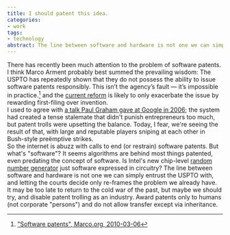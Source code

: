 ```yaml
---
title: I should patent this idea.
categories:
- work
tags:
- technology
abstract: The line between software and hardware is not one we can simply entrust the USPTO with, and letting the courts decide only re-frames the problem we already have.
---
```


There has recently been much attention to the problem of software patents.  I think Marco Arment probably best summed the prevailing wisdom: The USPTO has repeatedly shown that they do not possess the ability to issue software patents responsibly. This isn’t the agency’s fault — it’s impossible in practice.[^1] and the [current reform][2] is likely to only exacerbate the issue by rewarding first-filing over invention.  
I used to agree with [a talk Paul Graham gave at Google in 2006][3]; the system had created a tense stalemate that didn't punish entrepreneurs too much, but patent trolls were upsetting the balance.  Today, I fear, we're seeing the result of that, with large and reputable players sniping at each other in Bush-style preëmptive strikes.  
So the internet is abuzz with calls to end (or restrain) software patents.  But what's "software"?  It seems algorithms are behind most things patented, even predating the concept of software.  Is Intel's new chip-level [random number generator][4] just software expressed in circuitry?  The line between software and hardware is not one we can simply entrust the USPTO with, and letting the courts decide only re-frames the problem we already have.  
It may be too late to return to the cold war of the past, but maybe we should try, and disable patent trolling as an industry.  Award patents only to humans (not corporate "persons") and do not allow transfer except via inheritance.

   [1]: http://www.marco.org/2010/03/06/software-patents
   [2]: http://online.wsj.com/article/SB10001424053111904537404576554633952918662.html
   [3]: http://www.paulgraham.com/softwarepatents.html
   [4]: http://spectrum.ieee.org/computing/hardware/behind-intels-new-randomnumber-generator/0


[^1]: ["Software patents", Marco.org, 2010-03-06][1]
